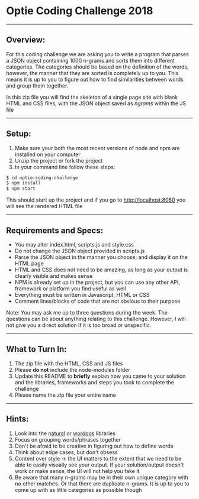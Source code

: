 # Optie Coding Challenge 2018
----
## Overview:
For this coding challenge we are asking you to write a program that parses a JSON object containing 1000 n-grams and sorts them into different categories. The categories should be based on the definition of the words, however, the manner that they are sorted is completely up to you. This means it is up to you to figure out how to find similarities between words and group them together.

In this zip file you will find the skeleton of a single page site with blank HTML and CSS files, with the JSON object saved as *ngrams* within the JS file

---
## Setup:
1. Make sure your both the most recent versions of node and npm are installed on your computer
2. Unzip the project or fork the project
3. In your command line follow these steps:

```sh
$ cd optie-coding-challenge
$ npm install
$ npm start
```

This should start up the project and if you go to [http://localhost:8080](http://localhost:8080) you will see the rendered HTML file

----
## Requirements and Specs:
* You may alter index.html, scripts.js and style.css
* Do not change the JSON object provided in scripts.js
* Parse the JSON object  in the manner you choose, and display it on the HTML page
* HTML and CSS does not need to be amazing, as long as your output is clearly visible and makes sense
* NPM is already set up in the project, but you can use any other API, framework or platform you find useful as well
* Everything must be written in Javascript, HTML or CSS
* Comment lines/blocks of code that are not obvious to their purpose

Note: You may ask me up to three questions during the week. The questions can be about anything relating to this challenge. However, I will not give you a direct solution if it is too broad or unspecific. 

----
## What to Turn In:
1. The zip file with the HTML, CSS and JS files 
2. Please **do not** include the node-modules folder
2. Update this README to **briefly** explain how you came to your solution and the libraries, frameworks and steps you took to complete the challenge
3. Please name the zip file your entire name

----
## Hints:
1. Look into the [natural](https://www.npmjs.com/package/natural) or [wordpos](https://www.npmjs.com/package/wordpos) libraries
2. Focus on grouping words/phrases together
3. Don't be afraid to be creative in figuring out how to define words
4. Think about edge cases, but don't obsess
5. Content over style -> the UI matters to the extent that we need to be able to easily visually see your output. If your solution/output doesn't work or make sense, the UI will not help you fake it
6. Be aware that many n-grams may be in their own unique category with no other matches. Or that there are duplicate n-grams. It is up to you to come up with as little categories as possible though